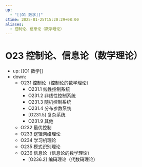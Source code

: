```yaml
---
up:
  - "[[O1 数学]]"
ctime: 2025-01-25T15:20:29+08:00
aliases:
  - 控制论、信息论（数学理论）
---
```


# O23 控制论、信息论（数学理论）

- up: [[O1 数学]]
- down:	
	- O231 控制论（控制论的数学理论）
		- O231.1 线性控制系统
		- O231.2 非线性控制系统
		- O231.3 随机控制系统
		- O231.4 分布参数系统
		- [O231.5] 复杂系统
		- O231.9 其他
	- O232 最优控制
	- O233 逻辑网络理论
	- O234 学习机理论
	- O235 模式识别理论
	- O236 信息论（信息论的数学理论）
		- [O236.2] 编码理论（代数码理论）
	

